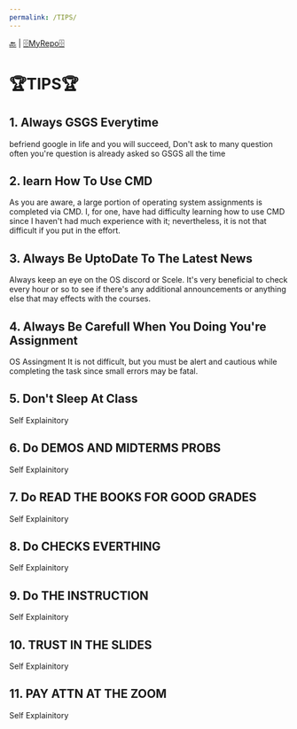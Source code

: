 ```yaml
---
permalink: /TIPS/
---
```


[🔙](https://bilhudapramana.github.io/os212/) | [🗄MyRepo🗄](https://github.com/bilhudapramana/os212) 

# 🏆TIPS🏆

## 1. Always GSGS Everytime <br>
   befriend google in life and you will succeed, Don't ask to many question often you're question is already asked so GSGS all the time

## 2. learn How To Use CMD <br>
   As you are aware, a large portion of operating system assignments is completed via CMD. I, for one, have had difficulty learning how to use CMD since I haven't had much            experience with it; nevertheless, it is not that difficult if you put in the effort.
   
## 3. Always Be UptoDate To The Latest News <br>
   Always keep an eye on the OS discord or Scele. It's very beneficial to check every hour or so to see if there's any additional announcements or anything else that may effects with the courses.
   
## 4. Always Be Carefull When You Doing You're Assignment <br>
   OS Assingment It is not difficult, but you must be alert and cautious while completing the task since small errors may be fatal.
   
## 5. Don't Sleep At Class <br>
  Self Explainitory
  
## 6. Do DEMOS AND MIDTERMS PROBS <br>
  Self Explainitory
  
## 7. Do READ THE BOOKS FOR GOOD GRADES <br>
  Self Explainitory     

## 8. Do CHECKS EVERTHING <br>
  Self Explainitory
  
  ## 9. Do THE INSTRUCTION <br>
  Self Explainitory
  
  ## 10. TRUST IN THE SLIDES <br>
  Self Explainitory
  
  ## 11. PAY ATTN AT THE ZOOM <br>
  Self Explainitory

